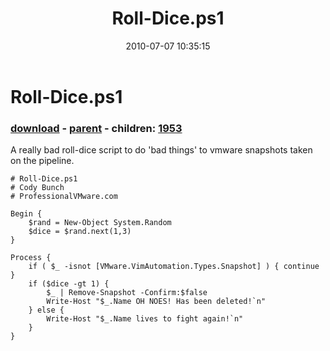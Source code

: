 ﻿---
pid:            1952
poster:         Cody Bunch
title:          Roll-Dice.ps1
date:           2010-07-07 10:35:15
format:         posh
parent:         1948
parent:         1948
children:       1953
---

# Roll-Dice.ps1

### [download](1952.ps1) - [parent](1948.md) - children: [1953](1953.md)

A really bad roll-dice script to do 'bad things' to vmware snapshots taken on the pipeline.

```posh
# Roll-Dice.ps1
# Cody Bunch
# ProfessionalVMware.com

Begin {
	$rand = New-Object System.Random
	$dice = $rand.next(1,3)
}

Process {
	if ( $_ -isnot [VMware.VimAutomation.Types.Snapshot] ) { continue }
	if ($dice -gt 1) { 
		$_ | Remove-Snapshot -Confirm:$false
		Write-Host "$_.Name OH NOES! Has been deleted!`n" 
	} else {
		Write-Host "$_.Name lives to fight again!`n"
	}
}
```
